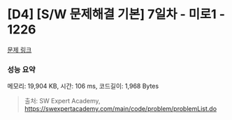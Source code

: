 # [D4] [S/W 문제해결 기본] 7일차 - 미로1 - 1226 

[문제 링크](https://swexpertacademy.com/main/code/problem/problemDetail.do?contestProbId=AV14vXUqAGMCFAYD) 

### 성능 요약

메모리: 19,904 KB, 시간: 106 ms, 코드길이: 1,968 Bytes



> 출처: SW Expert Academy, https://swexpertacademy.com/main/code/problem/problemList.do